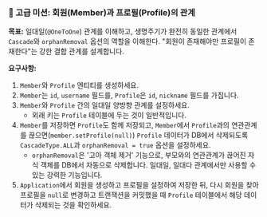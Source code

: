 ### 🥇 고급 미션: 회원(Member)과 프로필(Profile)의 관계

**목표:** 일대일(`@OneToOne`) 관계를 이해하고, 생명주기가 완전히 동일한 관계에서 `Cascade`와 `orphanRemoval` 옵션의 역할을 이해한다. "회원이 존재해야만 프로필이 존재한다"는 강한 결합 관계를 설계합니다.

**요구사항:**
1.  `Member`와 `Profile` 엔티티를 생성하세요.
2.  `Member`는 `id`, `username` 필드를, `Profile`은 `id`, `nickname` 필드를 가집니다.
3.  `Member`와 `Profile` 간의 일대일 양방향 관계를 설정하세요.
    * 외래 키는 `Profile` 테이블에 두는 것이 일반적입니다.
4.  `Member`를 저장하면 `Profile`도 함께 저장되고, `Member`에서 `Profile`과의 연관관계를 끊으면(`member.setProfile(null)`) `Profile` 데이터가 DB에서 삭제되도록 `CascadeType.ALL`과 `orphanRemoval = true` 옵션을 설정하세요.
    * `orphanRemoval`은 '고아 객체 제거' 기능으로, 부모와의 연관관계가 끊어진 자식 객체를 DB에서 자동으로 삭제합니다. 일대일, 일대다 관계에서만 사용할 수 있는 강력한 기능입니다.
5.  `Application`에서 회원을 생성하고 프로필을 설정하여 저장한 뒤, 다시 회원을 찾아 프로필을 `null`로 변경하고 트랜잭션을 커밋했을 때 `Profile` 테이블에서 해당 데이터가 삭제되는 것을 확인하세요.
